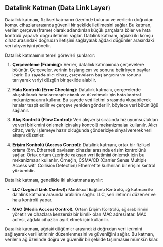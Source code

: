 ## Datalink Katman (Data Link Layer)

Datalink katmanı, fiziksel katmanın üzerinde bulunur ve verilerin doğrudan komşu cihazlar arasında güvenli bir şekilde iletilmesini sağlar. Bu katman, verileri çerçeve (frame) olarak adlandırılan küçük parçalara böler ve hata kontrolü yaparak doğru iletimini sağlar. Datalink katmanı, ağdaki iki komşu cihaz arasındaki doğrudan iletişimi sağlayarak ağdaki düğümler arasındaki veri alışverişini yönetir.

Datalink katmanının temel görevleri şunlardır:

1. **Çerçeveleme (Framing):** Veriler, datalink katmanında çerçevelere bölünür. Çerçeveler, verinin başlangıcını ve sonunu belirleyen baytlar içerir. Bu sayede alıcı cihaz, çerçevelerin başlangıcını ve sonunu tanıyarak veriyi düzgün bir şekilde alabilir.

2. **Hata Kontrolü (Error Checking):** Datalink katmanı, çerçevelerde oluşabilecek hataları tespit etmek ve düzeltmek için hata kontrol mekanizmalarını kullanır. Bu sayede veri iletimi sırasında oluşabilecek hatalar tespit edilir ve çerçeve yeniden gönderilir, böylece veri bütünlüğü sağlanır.

3. **Akış Kontrolü (Flow Control):** Veri alışverişi sırasında hız uyumsuzlukları ve veri birikimini önlemek için akış kontrolü mekanizmaları kullanılır. Alıcı cihaz, veriyi işlemeye hazır olduğunda göndericiye sinyal vererek veri akışını düzenler.

4. **Erişim Kontrolü (Access Control):** Datalink katmanı, ortak bir fiziksel ortamı (örn. Ethernet) paylaşan cihazlar arasında erişim kontrolünü sağlar. Ortak ortam üzerinde çakışan veri iletimini önlemek için bu mekanizmalar kullanılır. Örneğin, CSMA/CD (Carrier Sense Multiple Access with Collision Detection) Ethernet'te kullanılan bir erişim kontrol yöntemidir.

Datalink katmanı, genellikle iki alt katmana ayrılır:

- **LLC (Logical Link Control):** Mantıksal Bağlantı Kontrolü, ağ katmanı ile datalink katmanı arasında arabirim sağlar. LLC, veri iletimini düzenler ve hata kontrolü yapar.

- **MAC (Media Access Control):** Ortam Erişim Kontrolü, ağ arabirimini yönetir ve cihazlara benzersiz bir kimlik olan MAC adresi atar. MAC adresi, ağdaki cihazları ayırt etmek için kullanılır.

Datalink katmanı, ağdaki düğümler arasındaki doğrudan veri iletimini sağlayarak veri iletiminin düzenlenmesini ve güvenliğini sağlar. Bu katman, verilerin ağ üzerinde doğru ve güvenilir bir şekilde taşınmasını mümkün kılar.
